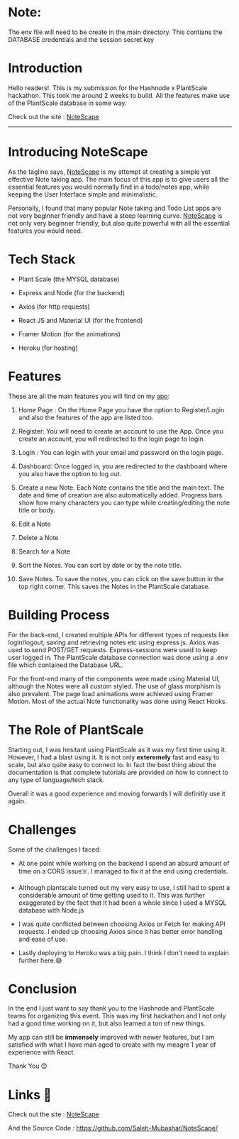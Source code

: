 # Note:
The env file will need to be create in the main directory. This contians the DATABASE credentials and the session secret key


# Introduction

Hello readers!. This is my submission for the Hashnode x PlantScale hackathon. This took me around 2 weeks to build. All the features make use of the PlantScale database in some way.

Check out the site : [NoteScape](https://note-scape.onrender.com/)


---

# Introducing NoteScape

As the tagline says, [NoteScape](https://note-scape.onrender.com/) is my attempt at creating a simple yet effective Note taking app. The main focus of this app is to give users all the essential features you would normally find in a todo/notes app, while keeping the User Interface simple and minimalistic.

Personally, I found that many popular Note taking and Todo List apps are not very beginner friendly and have a steep learning curve. [NoteScape](https://note-scape.onrender.com/) is not only very beginner friendly, but also quite powerful with all the essential features you would need.

# Tech Stack

- Plant Scale (the MYSQL database)

- Express and Node (for the backend)

- Axios (for http requests)

- React JS and Material UI (for the frontend)

- Framer Motion (for the animations)

- Heroku (for hosting)


# Features

These are all the main features you will find on my [app](https://note-scape.onrender.com/):

1.  Home Page : On the Home Page you have the option to Register/Login and also the features of the  app are listed too.

2. Register: You will need to create an account to use the App. Once you create an account, you will redirected to the login page to login.

3. Login : You can login with your email and password on the login page.

4. Dashboard: Once logged in, you are redirected to the dashboard where you also have the option to log out.

5. Create a new Note. Each Note contains the title and the main text. The date and time of creation are also automatically added. Progress bars show how many characters you can type while creating/editing the note title or body.
6. Edit a Note
7.  Delete a Note
8. Search for a Note
9. Sort the Notes. You can sort by date or by the note title.
10. Save Notes. To save the notes, you can click on the save button in the top right corner. This saves the Notes in the PlantScale database.


# Building Process

For the back-end, I created multiple APIs for different types of requests like login/logout, saving and retrieving notes etc using express js. Axios was used to send POST/GET requests. Express-sessions were used to keep user logged in. The PlantScale database connection was done using a .env file which contained the Database URL.

For the front-end many of the components were made using Material UI, although the Notes were all custom styled. The use of glass morphism is also prevalent. The page load animations were achieved using Framer Motion. Most of the actual Note functionality was done using React Hooks.


# The Role of PlantScale

Starting out, I was hesitant using PlantScale as it was my first time using it. However, I had a blast using it. It is not only **exteremely** fast and easy to scale, but also quite easy to connect to. In fact the best thing about the documentation is that complete tutorials are provided on how to connect to any type of language/tech stack. 

Overall it was a good experience and moving forwards I will definitly use it again.


# Challenges

Some of the challenges I faced:

- At one point while working on the backend I spend an absurd amount of time on a CORS issue☠️. I managed to fix it at the end using credentials.

- Although plantscale turned out my very easy to use, I still had to spent a considerable amount of time getting used to it. This was further exaggerated by the fact that It had been a whole since I used a MYSQL database with Node.js

- I was quite conflicted between choosing Axios or Fetch for making API requests. I ended up choosing Axios since it has better error handling and ease of use.

- Lastly deploying to Heroku was a big pain. I think I don't need to explain further here.😅


# Conclusion

In the end I just want to say thank you to the Hashnode and PlantScale teams for organizing this event. This was my first hackathon and I not only had a good time working on it, but also learned a ton of new things.

My app can still be **immensely** improved with newer features, but I am satisfied with what I have man aged to create with my meagre 1 year of experience with React.

Thank You 😊


# Links 🔗

Check out the site : [NoteScape](https://note-scape.onrender.com/)

And the Source Code : https://github.com/Saleh-Mubashar/NoteScape/

